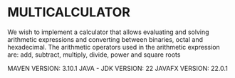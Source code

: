 # MULTICALCULATOR

We wish to implement a calculator that allows evaluating and solving arithmetic expressions and converting between binaries,
octal and hexadecimal. The arithmetic operators used in the arithmetic expression are: add, subtract, multiply,
divide, power and square roots

MAVEN VERSION: 3.10.1
JAVA - JDK VERSION: 22
JAVAFX VERSION: 22.0.1
